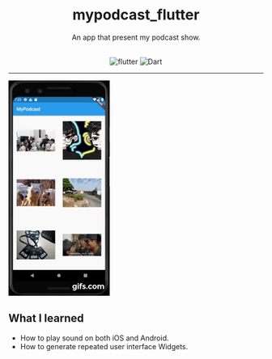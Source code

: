 # <div align="center">mypodcast_flutter</div>

<div align="center">An app that present my podcast show.
  
<br>
<br>
  
![flutter](https://img.shields.io/badge/Flutter-Framework-green?logo=flutter)
![Dart](https://img.shields.io/badge/Dart-Language-blue?logo=dart)

</div>


***

![app](docs/gif.gif)

## What I learned

- How to play sound on both iOS and Android.
- How to generate repeated user interface Widgets.
